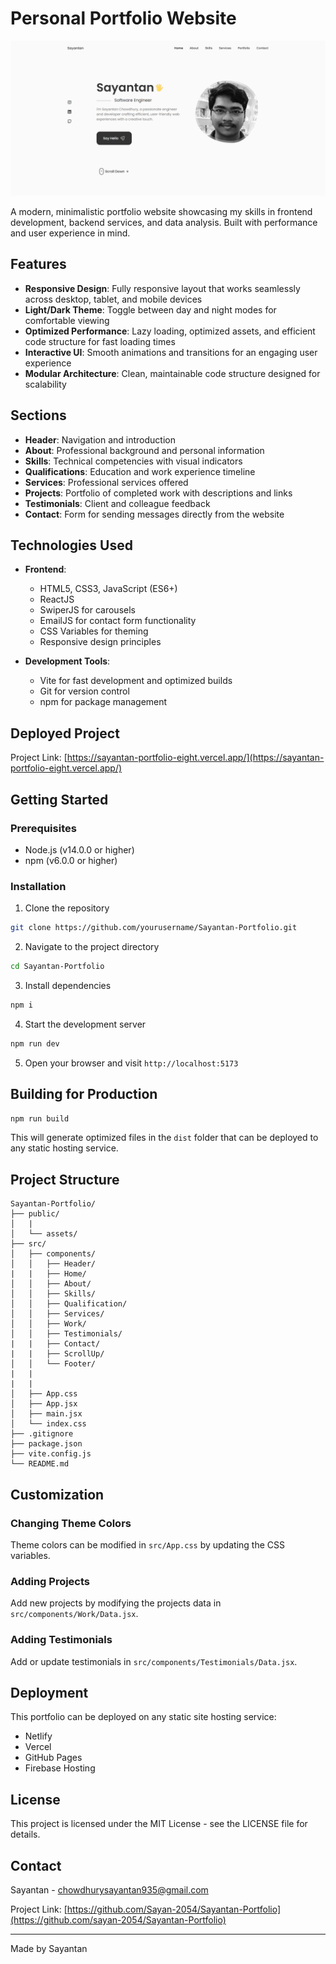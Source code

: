# Personal Portfolio Website

![Portfolio Preview](./src/assets/work5.png)

A modern, minimalistic portfolio website showcasing my skills in frontend development, backend services, and data analysis. Built with performance and user experience in mind.

## Features

- **Responsive Design**: Fully responsive layout that works seamlessly across desktop, tablet, and mobile devices
- **Light/Dark Theme**: Toggle between day and night modes for comfortable viewing
- **Optimized Performance**: Lazy loading, optimized assets, and efficient code structure for fast loading times
- **Interactive UI**: Smooth animations and transitions for an engaging user experience
- **Modular Architecture**: Clean, maintainable code structure designed for scalability

## Sections

- **Header**: Navigation and introduction
- **About**: Professional background and personal information
- **Skills**: Technical competencies with visual indicators
- **Qualifications**: Education and work experience timeline
- **Services**: Professional services offered
- **Projects**: Portfolio of completed work with descriptions and links
- **Testimonials**: Client and colleague feedback
- **Contact**: Form for sending messages directly from the website

## Technologies Used

- **Frontend**:
  - HTML5, CSS3, JavaScript (ES6+)
  - ReactJS
  - SwiperJS for carousels
  - EmailJS for contact form functionality
  - CSS Variables for theming
  - Responsive design principles

- **Development Tools**:
  - Vite for fast development and optimized builds
  - Git for version control
  - npm for package management
 
## Deployed Project
Project Link: [https://sayantan-portfolio-eight.vercel.app/](https://sayantan-portfolio-eight.vercel.app/)

## Getting Started

### Prerequisites

- Node.js (v14.0.0 or higher)
- npm (v6.0.0 or higher)

### Installation

1. Clone the repository
```bash
git clone https://github.com/yourusername/Sayantan-Portfolio.git
```

2. Navigate to the project directory
```bash
cd Sayantan-Portfolio
```

3. Install dependencies
```bash
npm i
```

4. Start the development server
```bash
npm run dev
```

5. Open your browser and visit `http://localhost:5173`

## Building for Production

```bash
npm run build
```

This will generate optimized files in the `dist` folder that can be deployed to any static hosting service.

## Project Structure

```
Sayantan-Portfolio/
├── public/
│   |
│   └── assets/
├── src/
│   ├── components/
│   │   ├── Header/
|   |   ├── Home/
│   │   ├── About/
│   │   ├── Skills/
│   │   ├── Qualification/
│   │   ├── Services/
│   │   ├── Work/
│   │   ├── Testimonials/
|   |   ├── Contact/
|   |   ├── ScrollUp/
│   │   └── Footer/
|   |   
|   |
│   ├── App.css
│   ├── App.jsx
│   ├── main.jsx
│   └── index.css
├── .gitignore
├── package.json
├── vite.config.js
└── README.md
```

## Customization

### Changing Theme Colors

Theme colors can be modified in `src/App.css` by updating the CSS variables.

### Adding Projects

Add new projects by modifying the projects data in `src/components/Work/Data.jsx`.

### Adding Testimonials

Add or update testimonials in `src/components/Testimonials/Data.jsx`.

## Deployment

This portfolio can be deployed on any static site hosting service:

- Netlify
- Vercel
- GitHub Pages
- Firebase Hosting

## License

This project is licensed under the MIT License - see the LICENSE file for details.

## Contact

Sayantan - [chowdhurysayantan935@gmail.com](mailto:chowdhurysayantan935@gmail.com)

Project Link: [https://github.com/Sayan-2054/Sayantan-Portfolio](https://github.com/sayan-2054/Sayantan-Portfolio)

---

Made by Sayantan
